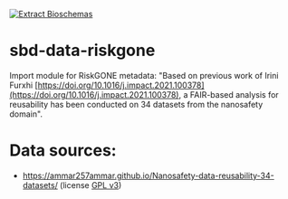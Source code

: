 [![Extract Bioschemas](https://github.com/h2020-sbd4nano/sbd-data-riskgone/actions/workflows/extractBioschemas.yml/badge.svg)](https://github.com/h2020-sbd4nano/sbd-data-riskgone/actions/workflows/extractBioschemas.yml)

# sbd-data-riskgone

Import module for RiskGONE metadata: "Based on previous work of Irini Furxhi
[https://doi.org/10.1016/j.impact.2021.100378](https://doi.org/10.1016/j.impact.2021.100378),
a FAIR-based analysis for reusability has been conducted on 34 datasets from the nanosafety domain".

# Data sources:

* https://ammar257ammar.github.io/Nanosafety-data-reusability-34-datasets/ (license [GPL v3](https://github.com/ammar257ammar/Nanosafety-data-reusability-34-datasets/blob/main/LICENSE))
